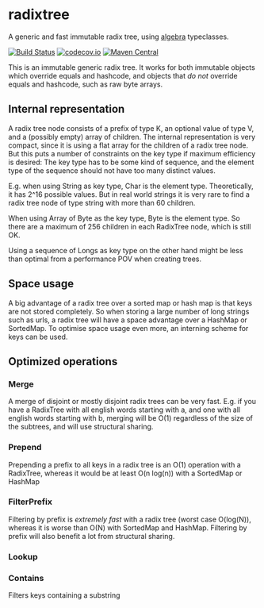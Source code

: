 # radixtree

A generic and fast immutable radix tree, using [algebra](https://github.com/non/algebra) typeclasses.

[![Build Status](https://travis-ci.org/rklaehn/radixtree.png)](https://travis-ci.org/rklaehn/radixtree)
[![codecov.io](http://codecov.io/github/rklaehn/radixtree/coverage.svg?branch=master)](http://codecov.io/github/rklaehn/radixtree?branch=master)
[![Maven Central](https://maven-badges.herokuapp.com/maven-central/com.rklaehn/radixtree_2.11/badge.svg)](https://maven-badges.herokuapp.com/maven-central/com.rklaehn/radixtree_2.11)

This is an immutable generic radix tree. It works for both immutable objects which override equals and hashcode, and
objects that *do not* override equals and hashcode, such as raw byte arrays.

## Internal representation

A radix tree node consists of a prefix of type K, an optional value of type V, and a (possibly empty) array of children.
The internal representation is very compact, since it is using a flat array for the children of a radix tree node. But
this puts a number of constraints on the key type if maximum efficiency is desired: The key type has to be some kind of
sequence, and the element type of the sequence should not have too many distinct values.

E.g. when using String as key type, Char is the element type. Theoretically, it has 2^16 possible values. But
in real world strings it is very rare to find a radix tree node of type string with more than 60 children.

When using Array of Byte as the key type, Byte is the element type. So there are a maximum of 256 children in each
RadixTree node, which is still OK.

Using a sequence of Longs as key type on the other hand might be less than optimal from a performance POV when creating
trees.

## Space usage

A big advantage of a radix tree over a sorted map or hash map is that keys are not stored completely. So when storing
a large number of long strings such as urls, a radix tree will have a space advantage over a HashMap or SortedMap. To
optimise space usage even more, an interning scheme for keys can be used.

## Optimized operations

### Merge

A merge of disjoint or mostly disjoint radix trees can be very fast. E.g. if you have a RadixTree with all english words
starting with a, and one with all english words starting with b, merging will be O(1) regardless of the size of the 
subtrees, and will use structural sharing.

### Prepend

Prepending a prefix to all keys in a radix tree is an O(1) operation with a RadixTree, whereas it would be at least O(n log(n)) with a SortedMap or HashMap

### FilterPrefix

Filtering by prefix is *extremely fast* with a radix tree (worst case O(log(N)), whereas it is worse than O(N) with
SortedMap and HashMap. Filtering by prefix will also benefit a lot from structural sharing.

### Lookup

### Contains

Filters keys containing a substring

